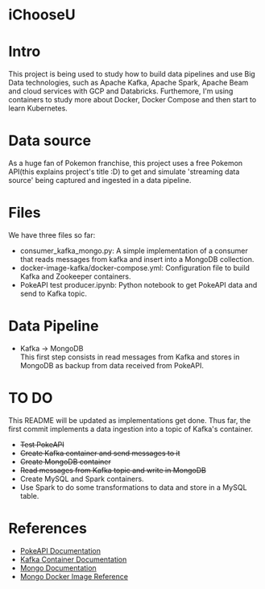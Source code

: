 # iChooseU

# Intro
  This project is being used to study how to build data pipelines and use Big Data technologies, such as Apache Kafka, Apache Spark, Apache Beam and cloud services with GCP and Databricks. Furthemore, I'm using containers to study more about Docker, Docker Compose and then start to learn Kubernetes.
  
# Data source
  As a huge fan of Pokemon franchise, this project uses a free Pokemon API(this explains project's title :D) to get and simulate 'streaming data source' being captured and ingested in a data pipeline.

# Files
  We have three files so far: 
  * consumer_kafka_mongo.py: A simple implementation of a consumer that reads messages from kafka and insert into a MongoDB collection.
  * docker-image-kafka/docker-compose.yml: Configuration file to build Kafka and Zookeeper containers.
  * PokeAPI test producer.ipynb: Python notebook to get PokeAPI data and send to Kafka topic.
  
# Data Pipeline
  * Kafka -> MongoDB  
    This first step consists in read messages from Kafka and stores in MongoDB as backup from data received from PokeAPI.


# TO DO
  This README will be updated as implementations get done. Thus far, the first commit implements a data ingestion into a topic of Kafka's container.
  * <del>Test PokeAPI</del>
  * <del>Create Kafka container and send messages to it</del>
  * <del>Create MongoDB container</del>
  * <del>Read messages from Kafka topic and write in MongoDB</del>
  * Create MySQL and Spark containers.
  * Use Spark to do some transformations to data and store in a MySQL table.
  
# References
 * [PokeAPI Documentation](https://pokeapi.co/docs/v2.html)
 * [Kafka Container Documentation](https://docs.confluent.io/current/quickstart/ce-docker-quickstart.html#getting-started-with-docker-compose)
 * [Mongo Documentation](https://docs.mongodb.com/)
 * [Mongo Docker Image Reference](https://hub.docker.com/_/mongo) 
